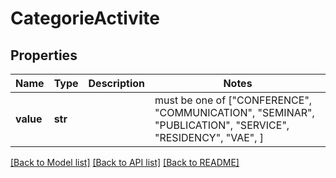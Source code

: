 # CategorieActivite


## Properties
Name | Type | Description | Notes
------------ | ------------- | ------------- | -------------
**value** | **str** |  |  must be one of ["CONFERENCE", "COMMUNICATION", "SEMINAR", "PUBLICATION", "SERVICE", "RESIDENCY", "VAE", ]

[[Back to Model list]](../README.md#documentation-for-models) [[Back to API list]](../README.md#documentation-for-api-endpoints) [[Back to README]](../README.md)


